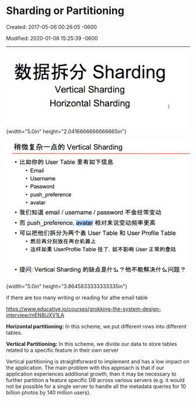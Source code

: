 # Sharding  or Partitioning

Created: 2017-05-06 00:26:05 -0600

Modified: 2020-01-08 15:25:39 -0600

---

![Sharding Vertical Sharding Horizontal Sharding ](../media/Basic-Sharding--or-Partitioning-image1.png){width="5.0in" height="2.0416666666666665in"}



![Vertical Sharding • Etgnfifi User Table . Email • Username • Password • push_preference . avatar • email / username / password • push_preference, avatar • User Table User Profile Table • UserProfile Table User iE#$Jåßå • :Vertical Sharding ? ](../media/Basic-Sharding--or-Partitioning-image2.png){width="5.0in" height="3.8645833333333335in"}



if there are too many writing or reading for athe email table



<https://www.educative.io/courses/grokking-the-system-design-interview/mEN8lJXV1LA>



**Horizontal partitioning:** In this scheme, we put different rows into different tables.



**Vertical Partitioning:** In this scheme, we divide our data to store tables related to a specific feature in their own server



Vertical partitioning is straightforward to implement and has a low impact on the application. The main problem with this approach is that if our application experiences additional growth, then it may be necessary to further partition a feature specific DB across various servers (e.g. it would not be possible for a single server to handle all the metadata queries for 10 billion photos by 140 million users).








